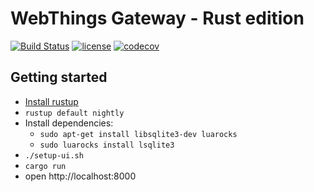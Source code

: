 # WebThings Gateway - Rust edition

[![Build Status](https://github.com/WebThingsIO/crateway/workflows/Build/badge.svg?branch=master)](https://github.com/WebThingsIO/crateway/actions?query=workflow%3ABuild)
[![license](https://img.shields.io/badge/license-MPL--2.0-blue.svg)](LICENSE)
[![codecov](https://codecov.io/gh/webthingsio/crateway/branch/master/graph/badge.svg)](https://codecov.io/gh/webthingsio/crateway)

## Getting started
* [Install rustup](https://rustup.rs/)
* `rustup default nightly`
* Install dependencies:
  * `sudo apt-get install libsqlite3-dev luarocks`
  * `sudo luarocks install lsqlite3`
* `./setup-ui.sh`
* `cargo run`
* open http://localhost:8000
